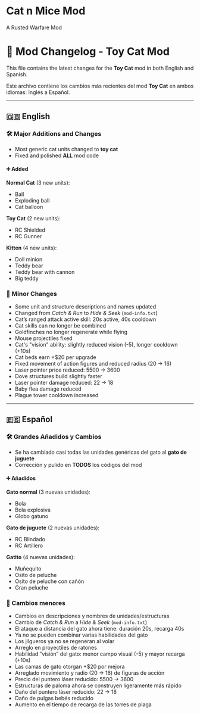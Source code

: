 # Cat n Mice Mod
 A Rusted Warfare Mod

# 🐾 Mod Changelog - Toy Cat Mod


This file contains the latest changes for the **Toy Cat** mod in both English and Spanish.

Este archivo contiene los cambios más recientes del mod **Toy Cat** en ambos idiomas: Inglés a Español.  

---

## 🇬🇧 English

### 🛠️ Major Additions and Changes

- Most generic cat units changed to **toy cat**
- Fixed and polished **ALL** mod code

#### ➕ Added

**Normal Cat** (3 new units):
- Ball  
- Exploding ball  
- Cat balloon  

**Toy Cat** (2 new units):
- RC Shielded  
- RC Gunner  

**Kitten** (4 new units):
- Doll minion  
- Teddy bear  
- Teddy bear with cannon  
- Big teddy  

### 🧰 Minor Changes

- Some unit and structure descriptions and names updated
- Changed from *Catch & Run* to *Hide & Seek* (`mod-info.txt`)
- Cat’s ranged attack active skill: 20s active, 40s cooldown
- Cat skills can no longer be combined
- Goldfinches no longer regenerate while flying
- Mouse projectiles fixed
- Cat's "vision" ability: slightly reduced vision (-5), longer cooldown (+10s)
- Cat beds earn +$20 per upgrade
- Fixed movement of action figures and reduced radius (20 → 16)
- Laser pointer price reduced: 5500 → 3600
- Dove structures build slightly faster
- Laser pointer damage reduced: 22 → 18
- Baby flea damage reduced
- Plague tower cooldown increased

---

## 🇪🇸 Español

### 🛠️ Grandes Añadidos y Cambios

- Se ha cambiado casi todas las unidades genéricas del gato al **gato de juguete**
- Corrección y pulido en **TODOS** los códigos del mod

#### ➕ Añadidos

**Gato normal** (3 nuevas unidades):
- Bola  
- Bola explosiva  
- Globo gatuno  

**Gato de juguete** (2 nuevas unidades):
- RC Blindado  
- RC Artillero  

**Gatito** (4 nuevas unidades):
- Muñequito  
- Osito de peluche  
- Osito de peluche con cañón  
- Gran peluche  

### 🧰 Cambios menores

- Cambios en descripciones y nombres de unidades/estructuras
- Cambio de *Catch & Run* a *Hide & Seek* (`mod-info.txt`)
- El ataque a distancia del gato ahora tiene: duración 20s, recarga 40s
- Ya no se pueden combinar varias habilidades del gato
- Los jilgueros ya no se regeneran al volar
- Arreglo en proyectiles de ratones
- Habilidad “visión” del gato: menor campo visual (-5) y mayor recarga (+10s)
- Las camas de gato otorgan +$20 por mejora
- Arreglado movimiento y radio (20 → 16) de figuras de acción
- Precio del puntero láser reducido: 5500 → 3600
- Estructuras de paloma ahora se construyen ligeramente más rápido
- Daño del puntero láser reducido: 22 → 18
- Daño de pulgas bebés reducido
- Aumento en el tiempo de recarga de las torres de plaga


